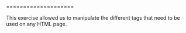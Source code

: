 ====================

This exercise allowed us to manipulate the different tags that need to be used on any HTML page.
